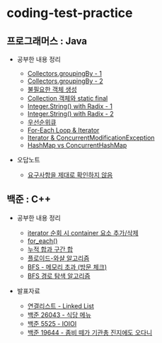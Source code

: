 # coding-test-practice

## 프로그래머스 : Java

* 공부한 내용 정리
  * [Collectors.groupingBy - 1](/programmers/level2/의상/README.md#`Collectors.groupingBy`)  
  * [Collectors.groupingBy - 2](/programmers/level2/튜플/README.md#Collectors.groupingBy())  
  * [불필요한 객체 생성](/programmers/level2/할인행사/README.md#불필요한-객체-생성)  
  * [Collection 객체와 static final](/programmers/level2/할인행사/README.md#Collection-객체와-static-final)
  * [Integer.String() with Radix - 1](/programmers/level2/n진수_게임/README.md#리펙토링)
  * [Integer.String() with Radix - 2](/programmers/level2/k진수에서_소수_개수_구하기/README.md#integertostring-with-radix)
  * [우선순위큐](/programmers/level2/더_맵게/README.md#Priority-Queue)
  * [For-Each Loop & Iterator](/programmers/level2/주차_요금_계산/README.md#for-each-loop)
  * [Iterator & ConcurrentModificationException](/programmers/level2/주차_요금_계산/README.md#해결-2--iteratorremove)
  * [HashMap vs ConcurrentHashMap](/programmers/level2/주차_요금_계산/README.md#해결-3--concurrenthashmap)


* 오답노트
  * [요구사항을 제대로 확인하지 않음](/programmers/level2/피로도/README.md)


## 백준 : C++

* 공부한 내용 정리
  * [iterator 순회 시 container 요소 추가/삭제](/baekjoon/1406/README.md#iterator-순회-중-리스트-추가삭제)
  * [for_each()](/baekjoon/1406/README.md#foreach)
  * [누적 합과 구간 합](/baekjoon/19644/README.md#누적-합과-구간-합)
  * [플로이드-와샬 알고리즘](/baekjoon/11403/README.md#플로이드-와샬-알고리즘)
  * [BFS - 메모리 초과 (방문 체크)](/baekjoon/2178/README.md#메모리-초과)
  * [BFS 경로 탐색 알고리즘](/baekjoon/2206/README.md#bfs)

* 발표자료
  * [연결리스트 - Linked List](/baekjoon/data_structure/linked_list/README.md)
  * [백준 26043 - 식당 메뉴](/baekjoon/26043/README.md)
  * [백준 5525 - IOIOI](/baekjoon/5525/README.md)
  * [백준 19644 - 좀비 떼가 기관총 진지에도 오다니](/baekjoon/19644/README.md)
